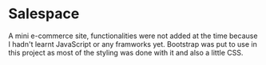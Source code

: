 # Salespace

A mini e-commerce site, functionalities were not added at the time because I hadn't learnt JavaScript or any framworks yet.
Bootstrap was put to use in this project as most of the styling was done with it and also a little CSS. 

